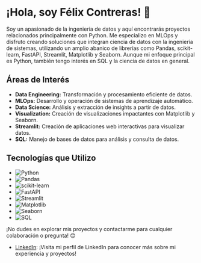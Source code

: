 # ¡Hola, soy Félix Contreras! 👋

Soy un apasionado de la ingeniería de datos y aquí encontrarás proyectos relacionados principalmente con Python. Me especializo en MLOps y disfruto creando soluciones que integran ciencia de datos con la ingeniería de sistemas, utilizando un amplio abanico de librerías como Pandas, scikit-learn, FastAPI, Streamlit, Matplotlib y Seaborn. Aunque mi enfoque principal es Python, también tengo interés en SQL y la ciencia de datos en general.

## Áreas de Interés

- **Data Engineering:** Transformación y procesamiento eficiente de datos.
- **MLOps:** Desarrollo y operación de sistemas de aprendizaje automático.
- **Data Science:** Análisis y extracción de insights a partir de datos.
- **Visualization:** Creación de visualizaciones impactantes con Matplotlib y Seaborn.
- **Streamlit:** Creación de aplicaciones web interactivas para visualizar datos.
- **SQL:** Manejo de bases de datos para análisis y consulta de datos.

## Tecnologías que Utilizo

- ![Python](https://img.shields.io/badge/-Python-3776AB?style=flat&logo=python&logoColor=white)
- ![Pandas](https://img.shields.io/badge/-Pandas-150458?style=flat&logo=pandas&logoColor=white)
- ![scikit-learn](https://img.shields.io/badge/-scikit--learn-F7931E?style=flat&logo=scikit-learn&logoColor=white)
- ![FastAPI](https://img.shields.io/badge/-FastAPI-009688?style=flat&logo=fastapi&logoColor=white)
- ![Streamlit](https://img.shields.io/badge/-Streamlit-FF4B4B?style=flat&logo=streamlit&logoColor=white)
- ![Matplotlib](https://img.shields.io/badge/-Matplotlib-007ACC?style=flat&logo=matplotlib&logoColor=white)
- ![Seaborn](https://img.shields.io/badge/-Seaborn-3776AB?style=flat&logo=python&logoColor=white)
- ![SQL](https://img.shields.io/badge/-SQL-4479A1?style=flat&logo=sql&logoColor=white)

¡No dudes en explorar mis proyectos y contactarme para cualquier colaboración o pregunta! 😊


- [LinkedIn](https://www.linkedin.com/in/felix-contreras-980417142/): ¡Visita mi perfil de LinkedIn para conocer más sobre mi experiencia y proyectos!
